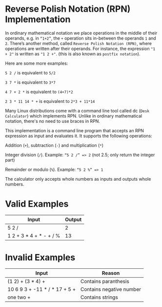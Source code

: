 # Reverse Polish Notation (RPN) Implementation

In ordinary mathematical notation we place operations in the middle of their operands, e.g. in `“1+2”`, the `+` operation sits in-between the operands `1` and `2`. There’s another method, called `Reverse Polish Notation (RPN)`, where operations are written after their operands. For instance, the expression `"1 + 2"` is written as `"1 2 +"`. (this is also known as `postfix notation`).

Here are some more examples:

`5 2 /` is equivalent to `5/2`

`3 7 *` is equivalent to `3*7`

`4 7 + 2 *` is equivalent to `(4+7)*2`

`2 3 * 11 14 * +` is equivalent to `2*3 + 11*14`


Many Linux distributions come with a command line tool called dc (`Desk Calculator`) which implements RPN. Unlike in ordinary mathematical notation, there's no need to use braces in RPN.

This implementation is a command line program that accepts an RPN expression as input and evaluates it. It supports the following operations:

Addition (`+`), subtraction (`-`) and multiplication (`*`)

Integer division (`/`). Example: `“5 2 /” => 2` (not 2.5; only return the integer part)

Remainder or modulo (`%`). Example: `“5 2 %” => 1`

The calculator only accepts whole numbers as inputs and outputs whole numbers.

# Valid Examples


| Input        | Output |
|--------------|--------|
| 5 2 / | 2      |
| 1 2 + 3 * 4 + * - + / % | 13     |

# Invalid Examples

| Input        | Reason |
|--------------|--------|
| (1 2) + (3 * 4) + | Contains paranthesis |
 | 10 6 9 3 + -11 * / * 17 + 5 + | Contains negative number |
 | one two + | Contains strings |